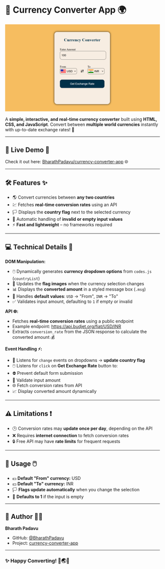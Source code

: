 # 💱 Currency Converter App 🌍

![Screenshot](./screenshot.png)

A **simple, interactive, and real-time currency converter** built using **HTML, CSS, and JavaScript**. Convert between **multiple world currencies** instantly with up-to-date exchange rates! 💸

---

## 🚀 Live Demo 🎯

Check it out here: [BharathPadavu/currency-converter-app](https://BharathPadavu.github.io/currency-converter-app/) 🌐

---

## 🛠 Features ✨

- 🌎 Convert currencies between **any two countries**  
- 💹 Fetches **real-time conversion rates** using an API  
- 🏳️ Displays the **country flag** next to the selected currency  
- 🔢 Automatic handling of **invalid or empty input values**  
- ⚡ **Fast and lightweight** – no frameworks required  

---

## 💻 Technical Details 🧩

**DOM Manipulation:**  
- 🖱️ Dynamically generates **currency dropdown options** from `codes.js` (`countryList`)  
- 🏴 Updates the **flag images** when the currency selection changes  
- 📊 Displays the **converted amount** in a styled message box (`.msg`)  
- 🎯 Handles **default values**: `USD` → "From", `INR` → "To"  
- ✅ Validates input amount, defaulting to `1` if empty or invalid  

**API 🌐:**  
- Fetches **real-time conversion rates** using a public endpoint  
- Example endpoint: https://api.budjet.org/fiat/USD/INR
- Extracts `conversion_rate` from the JSON response to calculate the converted amount 💰    

**Event Handling ⚡:**  
- 🔄 Listens for `change` events on dropdowns → **update country flag**  
- 🖱️ Listens for `click` on **Get Exchange Rate** button to:  
- ⛔ Prevent default form submission  
- 📝 Validate input amount  
- 🌐 Fetch conversion rates from API  
- 📈 Display converted amount dynamically  

---

## ⚠️ Limitations ❗

- 🕒 Conversion rates may **update once per day**, depending on the API  
- ❌ Requires **internet connection** to fetch conversion rates  
- 🔒 Free API may have **rate limits** for frequent requests  

---

## 🔧 Usage 🖱️

- 💵 **Default "From" currency:** USD  
- 💴 **Default "To" currency:** INR  
- 🏳️ **Flags update automatically** when you change the selection  
- 🔢 **Defaults to 1** if the input is empty  

---

## 📌 Author 👨‍💻

**Bharath Padavu**  
- GitHub: [@BharathPadavu](https://github.com/BharathPadavu)  
- Project: [currency-converter-app](https://BharathPadavu.github.io/currency-converter-app/)  

---

### ✨ Happy Converting! 💸🌏💫